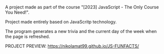 A project made as part of the course "[2023] JavaScript - The Only Course You Need!".

Project made entirely based on JavaScritp technology. 

The program generates a new trivia and the current day of the week when the page is refreshed.

PROJECT PREVIEW: https://nikolamat99.github.io/JS-FUNFACTS/
